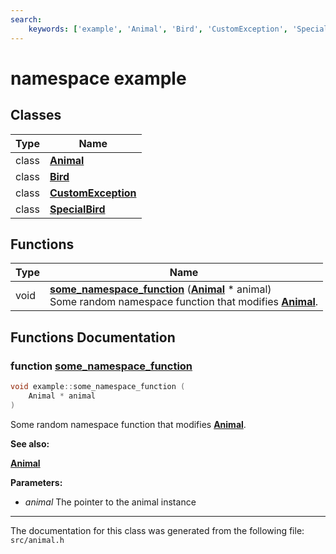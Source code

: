 ```yaml
---
search:
    keywords: ['example', 'Animal', 'Bird', 'CustomException', 'SpecialBird', 'some_namespace_function']
---
```


# namespace example

## Classes

|Type|Name|
|-----|-----|
|class|[**Animal**](classexample_1_1_animal.md)|
|class|[**Bird**](classexample_1_1_bird.md)|
|class|[**CustomException**](classexample_1_1_custom_exception.md)|
|class|[**SpecialBird**](classexample_1_1_special_bird.md)|


## Functions

|Type|Name|
|-----|-----|
|void|[**some\_namespace\_function**](animal_8h.md#1a766277c52d41af925d49bcd4f9bc7de0) (**[Animal](classexample_1_1_animal.md)** \* animal) <br>Some random namespace function that modifies **[Animal](classexample_1_1_animal.md)**. |


## Functions Documentation

### function <a id="1a766277c52d41af925d49bcd4f9bc7de0" href="#1a766277c52d41af925d49bcd4f9bc7de0">some\_namespace\_function</a>

```cpp
void example::some_namespace_function (
    Animal * animal
)
```

Some random namespace function that modifies **[Animal](classexample_1_1_animal.md)**. 



**See also:**

**[Animal](classexample_1_1_animal.md)** 




**Parameters:**


* _animal_ The pointer to the animal instance 





----------------------------------------
The documentation for this class was generated from the following file: `src/animal.h`
